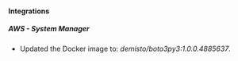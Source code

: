 
#### Integrations

##### AWS - System Manager

- Updated the Docker image to: *demisto/boto3py3:1.0.0.4885637*.
